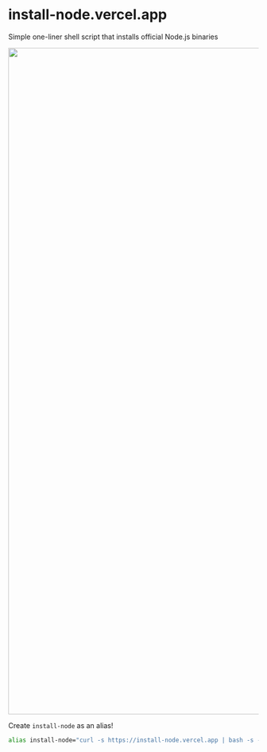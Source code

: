 # install-node.vercel.app

Simple one-liner shell script that installs official Node.js binaries

<img width="1340" src="https://user-images.githubusercontent.com/71256/34999686-3ac9adf0-fa97-11e7-8c2c-4259c419533e.png">

Create `install-node` as an alias!

```bash
alias install-node="curl -s https://install-node.vercel.app | bash -s --"
```
